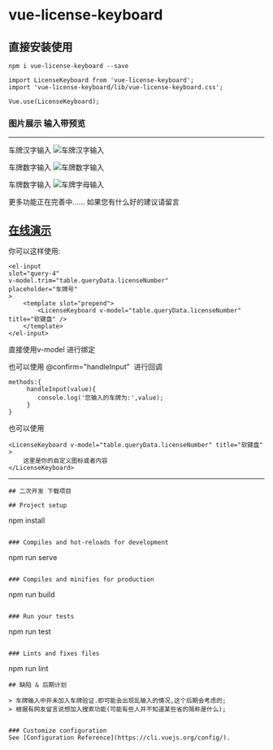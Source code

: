 # vue-license-keyboard

## 直接安装使用
```
npm i vue-license-keyboard --save
```
```
import LicenseKeyboard from 'vue-license-keyboard';
import 'vue-license-keyboard/lib/vue-license-keyboard.css';

Vue.use(LicenseKeyboard);
```
### 图片展示 输入带预览
---
车牌汉字输入
![车牌汉字输入](https://github.com/langyuxiansheng/vue-license-keyboard/blob/master/images/l1.png)

车牌数字输入
![车牌数字输入](https://github.com/langyuxiansheng/vue-license-keyboard/blob/master/images/l2.png)

车牌数字输入
![车牌字母输入](https://github.com/langyuxiansheng/vue-license-keyboard/blob/master/images/l2.png)

更多功能正在完善中......
如果您有什么好的建议请留言

## [在线演示](https://langyuxiansheng.github.io/vue-license-keyboard/)

你可以这样使用: 

```
<el-input
slot="query-4"
v-model.trim="table.queryData.licenseNumber"
placeholder="车牌号"
>
    <template slot="prepend">
        <LicenseKeyboard v-model="table.queryData.licenseNumber" title="软键盘" />
    </template>
</el-input>
```

直接使用v-model 进行绑定

也可以使用 @confirm="handleInput"  进行回调
```
methods:{
     handleInput(value){
        console.log('您输入的车牌为:',value);
     }
}
```
也可以使用  
```
<LicenseKeyboard v-model="table.queryData.licenseNumber" title="软键盘" > 
    这里是你的自定义图标或者内容
</LicenseKeyboard>
```
---

```
## 二次开发 下载项目

## Project setup
```
npm install
```

### Compiles and hot-reloads for development
```
npm run serve
```

### Compiles and minifies for production
```
npm run build
```

### Run your tests
```
npm run test
```

### Lints and fixes files
```
npm run lint
```
## 缺陷 & 后期计划

> 车牌输入中并未加入车牌验证.即可能会出现乱输入的情况,这个后期会考虑的;
> 根据有网友留言说想加入搜索功能(可能有些人并不知道某些省的简称是什么);


### Customize configuration
See [Configuration Reference](https://cli.vuejs.org/config/).
